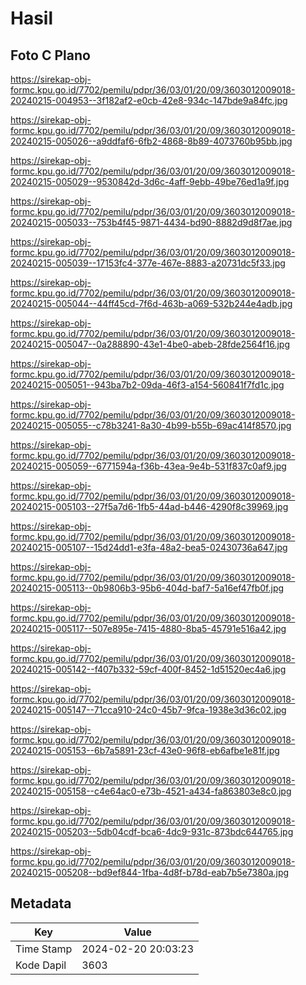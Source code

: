 # Hasil

## Foto C Plano

https://sirekap-obj-formc.kpu.go.id/7702/pemilu/pdpr/36/03/01/20/09/3603012009018-20240215-004953--3f182af2-e0cb-42e8-934c-147bde9a84fc.jpg

https://sirekap-obj-formc.kpu.go.id/7702/pemilu/pdpr/36/03/01/20/09/3603012009018-20240215-005026--a9ddfaf6-6fb2-4868-8b89-4073760b95bb.jpg

https://sirekap-obj-formc.kpu.go.id/7702/pemilu/pdpr/36/03/01/20/09/3603012009018-20240215-005029--9530842d-3d6c-4aff-9ebb-49be76ed1a9f.jpg

https://sirekap-obj-formc.kpu.go.id/7702/pemilu/pdpr/36/03/01/20/09/3603012009018-20240215-005033--753b4f45-9871-4434-bd90-8882d9d8f7ae.jpg

https://sirekap-obj-formc.kpu.go.id/7702/pemilu/pdpr/36/03/01/20/09/3603012009018-20240215-005039--17153fc4-377e-467e-8883-a20731dc5f33.jpg

https://sirekap-obj-formc.kpu.go.id/7702/pemilu/pdpr/36/03/01/20/09/3603012009018-20240215-005044--44ff45cd-7f6d-463b-a069-532b244e4adb.jpg

https://sirekap-obj-formc.kpu.go.id/7702/pemilu/pdpr/36/03/01/20/09/3603012009018-20240215-005047--0a288890-43e1-4be0-abeb-28fde2564f16.jpg

https://sirekap-obj-formc.kpu.go.id/7702/pemilu/pdpr/36/03/01/20/09/3603012009018-20240215-005051--943ba7b2-09da-46f3-a154-560841f7fd1c.jpg

https://sirekap-obj-formc.kpu.go.id/7702/pemilu/pdpr/36/03/01/20/09/3603012009018-20240215-005055--c78b3241-8a30-4b99-b55b-69ac414f8570.jpg

https://sirekap-obj-formc.kpu.go.id/7702/pemilu/pdpr/36/03/01/20/09/3603012009018-20240215-005059--6771594a-f36b-43ea-9e4b-531f837c0af9.jpg

https://sirekap-obj-formc.kpu.go.id/7702/pemilu/pdpr/36/03/01/20/09/3603012009018-20240215-005103--27f5a7d6-1fb5-44ad-b446-4290f8c39969.jpg

https://sirekap-obj-formc.kpu.go.id/7702/pemilu/pdpr/36/03/01/20/09/3603012009018-20240215-005107--15d24dd1-e3fa-48a2-bea5-02430736a647.jpg

https://sirekap-obj-formc.kpu.go.id/7702/pemilu/pdpr/36/03/01/20/09/3603012009018-20240215-005113--0b9806b3-95b6-404d-baf7-5a16ef47fb0f.jpg

https://sirekap-obj-formc.kpu.go.id/7702/pemilu/pdpr/36/03/01/20/09/3603012009018-20240215-005117--507e895e-7415-4880-8ba5-45791e516a42.jpg

https://sirekap-obj-formc.kpu.go.id/7702/pemilu/pdpr/36/03/01/20/09/3603012009018-20240215-005142--f407b332-59cf-400f-8452-1d51520ec4a6.jpg

https://sirekap-obj-formc.kpu.go.id/7702/pemilu/pdpr/36/03/01/20/09/3603012009018-20240215-005147--71cca910-24c0-45b7-9fca-1938e3d36c02.jpg

https://sirekap-obj-formc.kpu.go.id/7702/pemilu/pdpr/36/03/01/20/09/3603012009018-20240215-005153--6b7a5891-23cf-43e0-96f8-eb6afbe1e81f.jpg

https://sirekap-obj-formc.kpu.go.id/7702/pemilu/pdpr/36/03/01/20/09/3603012009018-20240215-005158--c4e64ac0-e73b-4521-a434-fa863803e8c0.jpg

https://sirekap-obj-formc.kpu.go.id/7702/pemilu/pdpr/36/03/01/20/09/3603012009018-20240215-005203--5db04cdf-bca6-4dc9-931c-873bdc644765.jpg

https://sirekap-obj-formc.kpu.go.id/7702/pemilu/pdpr/36/03/01/20/09/3603012009018-20240215-005208--bd9ef844-1fba-4d8f-b78d-eab7b5e7380a.jpg


## Metadata

| Key        | Value               |
| ---------- | ------------------- |
| Time Stamp | 2024-02-20 20:03:23 |
| Kode Dapil | 3603                |



